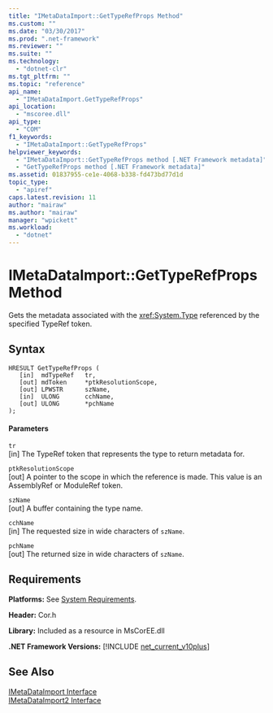 ```yaml
---
title: "IMetaDataImport::GetTypeRefProps Method"
ms.custom: ""
ms.date: "03/30/2017"
ms.prod: ".net-framework"
ms.reviewer: ""
ms.suite: ""
ms.technology: 
  - "dotnet-clr"
ms.tgt_pltfrm: ""
ms.topic: "reference"
api_name: 
  - "IMetaDataImport.GetTypeRefProps"
api_location: 
  - "mscoree.dll"
api_type: 
  - "COM"
f1_keywords: 
  - "IMetaDataImport::GetTypeRefProps"
helpviewer_keywords: 
  - "IMetaDataImport::GetTypeRefProps method [.NET Framework metadata]"
  - "GetTypeRefProps method [.NET Framework metadata]"
ms.assetid: 01837955-ce1e-4068-b338-fd473bd77d1d
topic_type: 
  - "apiref"
caps.latest.revision: 11
author: "mairaw"
ms.author: "mairaw"
manager: "wpickett"
ms.workload: 
  - "dotnet"
---
```

# IMetaDataImport::GetTypeRefProps Method
Gets the metadata associated with the <xref:System.Type> referenced by the specified TypeRef token.  
  
## Syntax  
  
```  
HRESULT GetTypeRefProps (  
   [in]  mdTypeRef   tr,  
   [out] mdToken     *ptkResolutionScope,  
   [out] LPWSTR      szName,  
   [in]  ULONG       cchName,  
   [out] ULONG       *pchName  
);  
```  
  
#### Parameters  
 `tr`  
 [in] The TypeRef token that represents the type to return metadata for.  
  
 `ptkResolutionScope`  
 [out] A pointer to the scope in which the reference is made. This value is an AssemblyRef or ModuleRef token.  
  
 `szName`  
 [out] A buffer containing the type name.  
  
 `cchName`  
 [in] The requested size in wide characters of `szName`.  
  
 `pchName`  
 [out] The returned size in wide characters of `szName`.  
  
## Requirements  
 **Platforms:** See [System Requirements](../../../../docs/framework/get-started/system-requirements.md).  
  
 **Header:** Cor.h  
  
 **Library:** Included as a resource in MsCorEE.dll  
  
 **.NET Framework Versions:** [!INCLUDE [net_current_v10plus](../../../../includes/net-current-v10plus-md.md)]  
  
## See Also  
 [IMetaDataImport Interface](../../../../docs/framework/unmanaged-api/metadata/imetadataimport-interface.md)  
 [IMetaDataImport2 Interface](../../../../docs/framework/unmanaged-api/metadata/imetadataimport2-interface.md)
